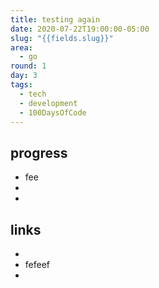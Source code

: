 ```yaml
---
title: testing again
date: 2020-07-22T19:00:00-05:00
slug: "{{fields.slug}}"
area:
  - go
round: 1
day: 3
tags:
  - tech
  - development
  - 100DaysOfCode
---
```

## progress

* fee
*
*

## links

* [](<>)
* [](<>)fefeef
* [](<>)